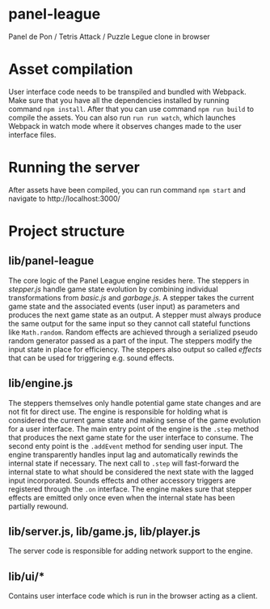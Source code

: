 panel-league
============

Panel de Pon / Tetris Attack / Puzzle Legue clone in browser

# Asset compilation

User interface code needs to be transpiled and bundled with Webpack. Make sure
that you have all the dependencies installed by running command `npm install`.
After that you can use command `npm run build` to compile the assets. You can
also run `run run watch`, which launches Webpack in watch mode where it
observes changes made to the user interface files.

# Running the server

After assets have been compiled, you can run command `npm start` and navigate
to http://localhost:3000/

# Project structure

## lib/panel-league
The core logic of the Panel League engine resides here. The steppers in *stepper.js* handle game state evolution by combining individual transformations from *basic.js* and *garbage.js*. A stepper takes the current game state and the associated events (user input) as parameters and produces the next game state as an output. A stepper must always produce the same output for the same input so they cannot call stateful functions like `Math.random`. Random effects are achieved through a serialized pseudo random generator passed as a part of the input. The steppers modify the input state in place for efficiency. The steppers also output so called *effects* that can be used for triggering e.g. sound effects.

## lib/engine.js
The steppers themselves only handle potential game state changes and are not fit for direct use. The engine is responsible for holding what is considered the current game state and making sense of the game evolution for a user interface. The main entry point of the engine is the `.step` method that produces the next game state for the user interface to consume. The second enty point is the `.addEvent` method for sending user input. The engine transparently handles input lag and automatically rewinds the internal state if necessary. The next call to `.step` will fast-forward the internal state to what should be considered the next state with the lagged input incorporated. Sounds effects and other accessory triggers are registered through the `.on` interface. The engine makes sure that stepper effects are emitted only once even when the internal state has been partially rewound.

## lib/server.js, lib/game.js, lib/player.js
The server code is responsible for adding network support to the engine.

## lib/ui/*
Contains user interface code which is run in the browser acting as a client.
